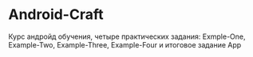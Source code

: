 # Android-Craft
Курс андройд обучения, четыре практических задания: Exmple-One, Example-Two, Example-Three, Example-Four и итоговое задание App
